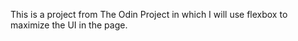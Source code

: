 This is a project from The Odin Project in which I will use flexbox to maximize the UI in the page. 